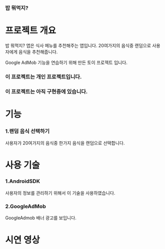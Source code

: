 ### 밥 뭐먹지?

# **프로젝트 개요**

밥 뭐먹지? 앱은 식사 메뉴를 추천해주는 앱입니다. 20여가지의 음식중 랜덤으로 사용자에게 음식을 추천해줍니다.

Google AdMob 기능을 연습하기 위해 만든 토이 프로젝트 입니다.

### 이 프로젝트는 개인 프로젝트입니다.
### 이 프로젝트는 아직 구현중에 있습니다.

# **기능**

### 1.랜덤 음식 선택하기
사용자가 20여가지의 음식중 한가지 음식을 랜덤으로 선택합니다.

# **사용 기술**

### 1.AndroidSDK
사용자의 정보를 관리하기 위해서 이 기술을 사용하였습니다.

### 2.GoogleAdMob
GoogleAdmob 배너 광고를 보입니다.

# **시연 영상**


